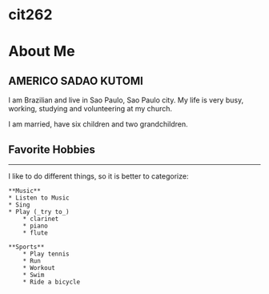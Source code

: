 # cit262
About Me
========

AMERICO SADAO KUTOMI
--------------------

I am Brazilian and live in Sao Paulo, Sao Paulo city. My life is very busy, working,  studying and volunteering at my church.

I am married, have six children and two grandchildren. 

## Favorite Hobbies
---
I like to do different things, so it is better to categorize:
```
**Music**
* Listen to Music
* Sing
* Play (_try to_)
    * clarinet
    * piano
    * flute

**Sports**
    * Play tennis
    * Run
    * Workout
    * Swim
    * Ride a bicycle
```